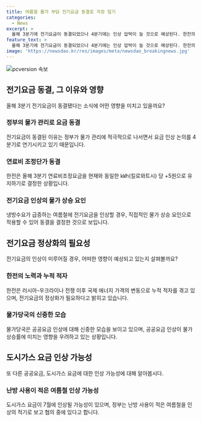 ```yaml
---
title: 여름철 물가 부담 전기요금 동결로 걱정 덜기
categories:
  - News
excerpt: >
  올해 3분기에 전기요금이 동결되었으나 4분기에는 인상 압박이 늘 것으로 예상된다. 한전의 누적적자를 감안하면 추가 인상이 필요하지만, 정부의 물가 관리 정책으로 3분기에는 인상이 미뤄졌다. 한전은 3분기 연료비조정요금을 현재와 동일한 ㎾h 당 +5원으로 유지하게 되었으며, 전기요금 구성 항목 중 다른 부분에 대한 조정은 이뤄지지 않았다. 그러나 4분기에는 인상이 필요한 상황이라는 점이 지적되고 있다. 한전은 전기요금 인상을 촉구하고 있지만, 공공요금 인상에 대해 물가당국은 신중한 입장을 보이고 있으며, 도시가스 요금 인상은 7월 결정 예정이다.
feature_text: >
  올해 3분기에 전기요금이 동결되었으나 4분기에는 인상 압박이 늘 것으로 예상된다. 한전의 누적적자를 감안하면 추가 인상이 필요하지만, 정부의 물가 관리 정책으로 3분기에는 인상이 미뤄졌다. 한전은 3분기 연료비조정요금을 현재와 동일한 ㎾h 당 +5원으로 유지하게 되었으며, 전기요금 구성 항목 중 다른 부분에 대한 조정은 이뤄지지 않았다. 그러나 4분기에는 인상이 필요한 상황이라는 점이 지적되고 있다. 한전은 전기요금 인상을 촉구하고 있지만, 공공요금 인상에 대해 물가당국은 신중한 입장을 보이고 있으며, 도시가스 요금 인상은 7월 결정 예정이다.
image: 'https://newsdao.kr/res/images/meta/newsdao_breakingnews.jpg'
---
```


<p><img src="https://newsdao.kr/res/images/meta/newsdao_breakingnews.jpg" alt="pcversion 속보" /></p>

<h2 data-ke-size="size26">전기요금 동결, 그 이유와 영향</h2>

<p data-ke-size="size16">올해 3분기 전기요금이 동결됐다는 소식에 어떤 영향을 미치고 있을까요?</p>

<h3>정부의 물가 관리로 요금 동결</h3>

<p data-ke-size="size16">전기요금이 동결된 이유는 정부가 물가 관리에 적극적으로 나서면서 요금 인상 논의를 4분기로 연기시키고 있기 때문입니다.</p>

<h3>연료비 조정단가 동결</h3>

<p data-ke-size="size16">한전은 올해 3분기 연료비조정요금을 현재와 동일한 ㎾h(킬로와트시) 당 +5원으로 유지하기로 결정한 상황입니다.</p>

<h3>전기요금 인상의 물가 상승 요인</h3>

<p data-ke-size="size16">냉방수요가 급증하는 여름철에 전기요금을 인상할 경우, 직접적인 물가 상승 요인으로 작용할 수 있어 동결을 결정한 것으로 보입니다.</p>

<h2 data-ke-size="size26">전기요금 정상화의 필요성</h2>

<p data-ke-size="size16">전기요금의 인상이 미루어질 경우, 어떠한 영향이 예상되고 있는지 살펴볼까요?</p>

<h3>한전의 노력과 누적 적자</h3>

<p data-ke-size="size16">한전은 러시아-우크라이나 전쟁 이후 국제 에너지 가격의 변동으로 누적 적자를 겪고 있으며, 전기요금의 정상화가 필요하다고 밝히고 있습니다.</p>

<h3>물가당국의 신중한 모습</h3>

<p data-ke-size="size16">물가당국은 공공요금 인상에 대해 신중한 모습을 보이고 있으며, 공공요금 인상이 물가상승률에 미치는 영향을 우려하고 있는 상황입니다.</p>

<h2 data-ke-size="size26">도시가스 요금 인상 가능성</h2>

<p data-ke-size="size16">또 다른 공공요금, 도시가스 요금에 대한 인상 가능성에 대해 알아봅시다.</p>

<h3>난방 사용이 적은 여름철 인상 가능성</h3>

<p data-ke-size="size16">도시가스 요금이 7월에 인상될 가능성이 있으며, 정부는 난방 사용이 적은 여름철을 인상의 적기로 보고 협의 중에 있다고 합니다.</p>

